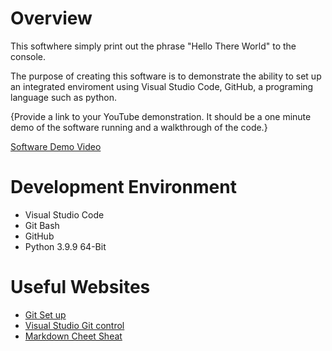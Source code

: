 # Overview

This softwhere simply print out the phrase "Hello There World" to the console.

The purpose of creating this software is to demonstrate the ability to set up an integrated enviroment using Visual Studio Code, GitHub, a programing language such as python.

{Provide a link to your YouTube demonstration.  It should be a one minute demo of the software running and a walkthrough of the code.}

[Software Demo Video](http://youtube.link.goes.here)

# Development Environment
* Visual Studio Code
* Git Bash
* GitHub
* Python 3.9.9 64-Bit

# Useful Websites
* [Git Set up](https://git-scm.com/download)
* [Visual Studio Git control](https://code.visualstudio.com/docs/sourcecontrol/overview)
* [Markdown Cheet Sheat](https://www.markdownguide.org/cheat-sheet/)


